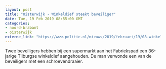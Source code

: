 ```yaml
---
layout: post
title: "Oisterwijk - Winkeldief steekt beveiliger"
date: Tue, 19 Feb 2019 08:55:00 GMT
categories: 
- noord-brabant 
- oisterwijk 
externe_link: "https://www.politie.nl/nieuws/2019/februari/19/08-winkeldief-steekt-beveiliger.html"
---
```


Twee beveiligers hebben bij een supermarkt aan het Fabriekspad een 36-jarige Tilburgse winkeldief aangehouden. De man verwonde een van de beveiligers met een schroevendraaier.
